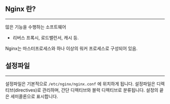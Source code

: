 
## Nginx 란?
---
많은 기능을 수행하는 소프트웨어
- 리버스 프록시, 로드밸런서, 캐시 등.

Nginx는 마스터프로세스와  하나 이상의 워커 프로세스로 구성되어 있음.


## 설정파일
---
설정파일은 기본적으로 `/etc/nginx/nginx.conf`  에 위치하게 됩니다.
설정파일은 디렉티브(directives)로 관리하며, 간단 디렉티브와 블럭 디렉티브로 분류됩니다.
설정의 끝은 세미콜론으로 표시합니다.





